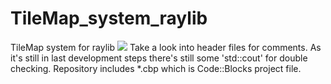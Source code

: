 # TileMap_system_raylib
TileMap system for raylib
![](https://raw.githubusercontent.com/nezvers/TileMap/master/resources/TileMapSystem.gif)
Take a look into header files for comments.
As it's still in last development steps there's still some 'std::cout' for double checking.
Repository includes *.cbp which is Code::Blocks project file.
